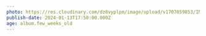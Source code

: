 ```yaml
---
photo: https://res.cloudinary.com/dz8vyplpm/image/upload/v1707059853/IMG_8370_p0hau9.jpg
publish-date: 2024-01-13T17:50:00.000Z
age: album.few_weeks_old
---
```

